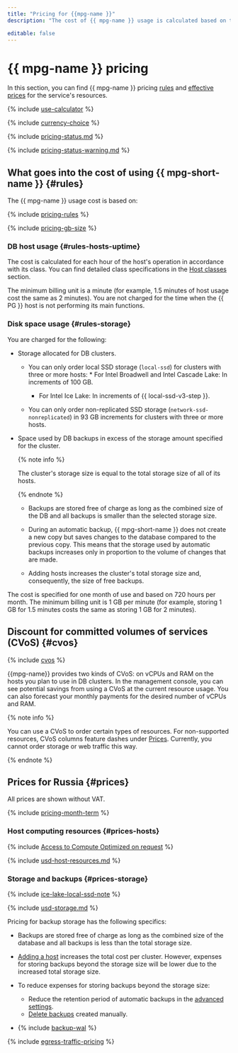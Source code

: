 ```yaml
---
title: "Pricing for {{mpg-name }}"
description: "The cost of {{ mpg-name }} usage is calculated based on the disk type and storage size, computing resources allocated to cluster hosts, the settings and number of backups, and the amount of outgoing traffic from {{ yandex-cloud }} to the internet."

editable: false
---
```


# {{ mpg-name }} pricing

In this section, you can find {{ mpg-name }} pricing [rules](#rules) and [effective prices](#prices) for the service's resources.

{% include [use-calculator](../_includes/pricing/use-calculator.md) %}

{% include [currency-choice](../_includes/pricing/currency-choice.md) %}

{% include [pricing-status.md](../_includes/mdb/pricing-status.md) %}

{% include [pricing-status-warning.md](../_includes/mdb/pricing-status-warning.md) %}

## What goes into the cost of using {{ mpg-short-name }} {#rules}

The {{ mpg-name }} usage cost is based on:

{% include [pricing-rules](../_includes/mdb/pricing-rules.md) %}

{% include [pricing-gb-size](../_includes/pricing-gb-size.md) %}

### DB host usage {#rules-hosts-uptime}

The cost is calculated for each hour of the host's operation in accordance with its class. You can find detailed class specifications in the [Host classes](concepts/instance-types.md) section.

The minimum billing unit is a minute (for example, 1.5 minutes of host usage cost the same as 2 minutes). You are not charged for the time when the {{ PG }} host is not performing its main functions.

### Disk space usage {#rules-storage}

You are charged for the following:

* Storage allocated for DB clusters.

   * You can only order local SSD storage (`local-ssd`) for clusters with three or more hosts:
            * For Intel Broadwell and Intel Cascade Lake: In increments of 100 GB.
      * For Intel Ice Lake: In increments of {{ local-ssd-v3-step }}.

   * You can only order non-replicated SSD storage (`network-ssd-nonreplicated`) in 93 GB increments for clusters with three or more hosts.

* Space used by DB backups in excess of the storage amount specified for the cluster.

   {% note info %}

   The cluster's storage size is equal to the total storage size of all of its hosts.

   {% endnote %}

   * Backups are stored free of charge as long as the combined size of the DB and all backups is smaller than the selected storage size.

   * During an automatic backup, {{ mpg-short-name }} does not create a new copy but saves changes to the database compared to the previous copy. This means that the storage used by automatic backups increases only in proportion to the volume of changes that are made.

   * Adding hosts increases the cluster's total storage size and, consequently, the size of free backups.

The cost is specified for one month of use and based on 720 hours per month. The minimum billing unit is 1 GB per minute (for example, storing 1 GB for 1.5 minutes costs the same as storing 1 GB for 2 minutes).


## Discount for committed volumes of services (CVoS) {#cvos}

{% include [cvos](../_includes/mdb/cvos.md) %}

{{mpg-name}} provides two kinds of CVoS: on vCPUs and RAM on the hosts you plan to use in DB clusters. In the management console, you can see potential savings from using a CVoS at the current resource usage. You can also forecast your monthly payments for the desired number of vCPUs and RAM.

{% note info %}

You can use a CVoS to order certain types of resources. For non-supported resources, CVoS columns feature dashes under [Prices](#prices). Currently, you cannot order storage or web traffic this way.

{% endnote %}

## Prices for Russia {#prices}





All prices are shown without VAT.


{% include [pricing-month-term](../_includes/mdb/pricing-month-term.md) %}

### Host computing resources {#prices-hosts}


{% include [Access to Compute Optimized on request](../_includes/mdb/note-compute-optimized-request.md) %}




{% include [usd-host-resources.md](../_pricing/managed-postgresql/usd-host-resources.md) %}


### Storage and backups {#prices-storage}

{% include [ice-lake-local-ssd-note](../_includes/ice-lake-local-ssd-note.md) %}




{% include [usd-storage.md](../_pricing/managed-postgresql/usd-storage.md) %}


Pricing for backup storage has the following specifics:

* Backups are stored free of charge as long as the combined size of the database and all backups is less than the total storage size.

* [Adding a host](./operations/hosts#add) increases the total cost per cluster. However, expenses for storing backups beyond the storage size will be lower due to the increased total storage size.

* To reduce expenses for storing backups beyond the storage size:

   * Reduce the retention period of automatic backups in the [advanced settings](./operations/update#change-additional-settings).
   * [Delete backups](./operations/cluster-backups.md#delete) created manually.

* {% include [backup-wal](../_includes/mdb/mpg/backup-wal.md) %}

{% include [egress-traffic-pricing](../_includes/egress-traffic-pricing.md) %}